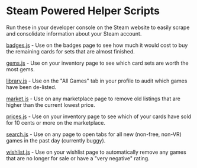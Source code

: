 # Steam Powered Helper Scripts

Run these in your developer console on the Steam website to easily scrape and consolidate information about your Steam account.

[badges.js](badges.js) - Use on the badges page to see how much it would cost to buy the remaining cards for sets that are almost finished.

[gems.js](gems.js) - Use on your inventory page to see which card sets are worth the most gems.

[library.js](library.js) - Use on the "All Games" tab in your profile to audit which games have been de-listed.

[market.js](market.js) - Use on any marketplace page to remove old listings that are higher than the current lowest price.

[prices.js](prices.js) - Use on your inventory page to see which of your cards have sold for 10 cents or more on the marketplace.

[search.js](search.js) - Use on any page to open tabs for all new (non-free, non-VR) games in the past day (currently buggy).

[wishlist.js](wishlist.js) - Use on your wishlist page to automatically remove any games that are no longer for sale or have a "very negative" rating.
